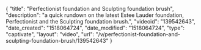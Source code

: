 {
    "title": "Perfectionist foundation and Sculpting foundation brush",
    "description": "a quick rundown on the latest Estee Lauder foundation, Perfectionist and the Sculpting foundation brush.",
    "videoid": "139542643",
    "date_created": "1518064724",
    "date_modified": "1518064724",
    "type": "captivate",
    "layout": "video",
    "url": "\/v\/perfectionist-foundation-and-sculpting-foundation-brush\/139542643"
}